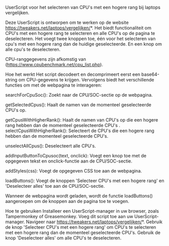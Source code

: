 UserScript voor het selecteren van CPU's met een hogere rang bij laptops vergelijken.

Deze UserScript is ontworpen om te werken op de website https://tweakers.net/laptops/vergelijken/*. Het biedt functionaliteit om CPU's met een hogere rang te selecteren en alle CPU's op de pagina te deselecteren.
Het voegt twee knoppen toe, één voor het selecteren van cpu's met een hogere rang dan de huidige geselecteerde. En een knop om alle cpu's te deselecteren.

CPU-ranggegevens zijn afkomstig van (https://www.cpubenchmark.net/cpu_list.php).

Hoe het werkt
Het script decodeert en decomprimeert eerst een base64-string om CPU-gegevens te krijgen. Vervolgens biedt het verschillende functies om met de webpagina te interageren:


searchForCpuSoc(): Zoekt naar de CPU/SOC-sectie op de webpagina.

getSelectedCpus(): Haalt de namen van de momenteel geselecteerde CPU's op.

getCpusWithHigherRank(): Haalt de namen van CPU's op die een hogere rang hebben dan de momenteel geselecteerde CPU's
.
selectCpusWithHigherRank(): Selecteert de CPU's die een hogere rang hebben dan de momenteel geselecteerde CPU's.

unselectAllCpus(): Deselecteert alle CPU's.

addInputButtonToCpusoc(text, onclick): Voegt een knop toe met de opgegeven tekst en onclick-functie aan de CPU/SOC-sectie.

addStyles(css): Voegt de opgegeven CSS toe aan de webpagina.

loadButtons(): Voegt de knoppen 'Selecteer CPU's met een hogere rang' en 'Deselecteer alles' toe aan de CPU/SOC-sectie.

Wanneer de webpagina wordt geladen, wordt de functie loadButtons() aangeroepen om de knoppen aan de pagina toe te voegen.


Hoe te gebruiken
Installeer een UserScript-manager in uw browser, zoals Tampermonkey of Greasemonkey.
Voeg dit script toe aan uw UserScript-manager.
Navigeer naar https://tweakers.net/laptops/vergelijken/*.
Gebruik de knop 'Selecteer CPU's met een hogere rang' om CPU's te selecteren met een hogere rang dan de momenteel geselecteerde CPU's.
Gebruik de knop 'Deselecteer alles' om alle CPU's te deselecteren.
